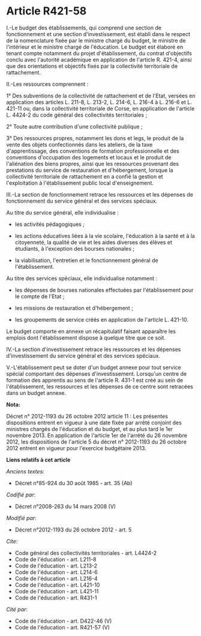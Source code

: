 # Article R421-58

I.-Le budget des établissements, qui comprend une section de fonctionnement et une section d'investissement, est établi dans
le respect de la nomenclature fixée par le ministre chargé du budget, le ministre de l'intérieur et le ministre chargé de
l'éducation. Le budget est élaboré en tenant compte notamment du projet d'établissement, du contrat d'objectifs conclu avec
l'autorité académique en application de l'article R. 421-4, ainsi que des orientations et objectifs fixés par la collectivité
territoriale de rattachement. 

II.-Les ressources comprennent : 

1° Des subventions de la collectivité de rattachement et de l'Etat, versées en application des articles L. 211-8, L. 213-2,
L. 214-6, L. 216-4 à L. 216-6 et L. 421-11 ou, dans la collectivité territoriale de Corse, en application de l'article L.
4424-2 du code général des collectivités territoriales ; 

2° Toute autre contribution d'une collectivité publique ; 

3° Des ressources propres, notamment les dons et legs, le produit de la vente des objets confectionnés dans les ateliers, de
la taxe d'apprentissage, des conventions de formation professionnelle et des conventions d'occupation des logements et locaux
et le produit de l'aliénation des biens propres, ainsi que les ressources provenant des prestations du service de
restauration et d'hébergement, lorsque la collectivité territoriale de rattachement en a confié la gestion et l'exploitation
à l'établissement public local d'enseignement. 

III.-La section de fonctionnement retrace les ressources et les dépenses de fonctionnement du service général et des services
spéciaux. 

Au titre du service général, elle individualise :

- les activités pédagogiques ;

- les actions éducatives liées à la vie scolaire, l'éducation à la santé et à la citoyenneté, la qualité de vie et les aides
diverses des élèves et étudiants, à l'exception des bourses nationales ;

- la viabilisation, l'entretien et le fonctionnement général de l'établissement. 

Au titre des services spéciaux, elle individualise notamment :

- les dépenses de bourses nationales effectuées par l'établissement pour le compte de l'Etat ;

- les missions de restauration et d'hébergement ;

- les groupements de service créés en application de l'article L. 421-10. 

Le budget comporte en annexe un récapitulatif faisant apparaître les emplois dont l'établissement dispose à quelque titre que
ce soit. 

IV.-La section d'investissement retrace les ressources et les dépenses d'investissement du service général et des services
spéciaux. 

V.-L'établissement peut se doter d'un budget annexe pour tout service spécial comportant des dépenses d'investissement.
Lorsqu'un centre de formation des apprentis au sens de l'article R. 431-1 est créé au sein de l'établissement, les ressources
et les dépenses de ce centre sont retracées dans un budget annexe.

**Nota:**

Décret n° 2012-1193 du 26 octobre 2012 article 11 : Les présentes dispositions entrent en vigueur à une date fixée par arrêté
conjoint des ministres chargés de l'éducation et du budget, et au plus tard le 1er novembre 2013. En application de l'article
1er de l'arrêté du 26 novembre 2012, les dispositions de l'article 5 du décret n° 2012-1193 du 26 octobre 2012 entrent en
vigueur pour l'exercice budgétaire 2013.

**Liens relatifs à cet article**

_Anciens textes_:

  - Décret n°85-924 du 30 août 1985 - art. 35 (Ab)

_Codifié par_:

  - Décret n°2008-263 du 14 mars 2008 (V)

_Modifié par_:

  - Décret n°2012-1193 du 26 octobre 2012 - art. 5

_Cite_:

  - Code général des collectivités territoriales - art. L4424-2
  - Code de l'éducation - art. L211-8
  - Code de l'éducation - art. L213-2
  - Code de l'éducation - art. L214-6
  - Code de l'éducation - art. L216-4
  - Code de l'éducation - art. L421-10
  - Code de l'éducation - art. L421-11
  - Code de l'éducation - art. R431-1

_Cité par_:

  - Code de l'éducation - art. D422-46 (V)
  - Code de l'éducation - art. R421-57 (V)
